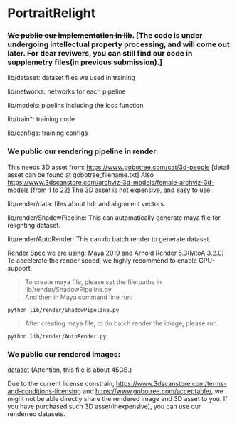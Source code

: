 # PortraitRelight

### ~~We public our implementation in lib~~. [The code is under undergoing intellectual property processing, and will come out later. For dear reviwers, you can still find our code in supplemetry files(in previous submission).]

lib/dataset: dataset files we used in training

lib/networks: networks for each pipeline

lib/models: pipelins including the loss function

lib/train*: training code

lib/configs: training configs

### We public our rendering pipeline in render.

This needs 3D asset from: https://www.gobotree.com/cat/3d-people [detail asset can be found at gobotree_filename.txt]
Also https://www.3dscanstore.com/archviz-3d-models/female-archviz-3d-models [from 1 to 22]
The 3D asset is not expensive, and easy to use. 

lib/render/data: files about hdr and alignment vectors.

lib/render/ShadowPipeline: This can automatically generate maya file for relighting dataset.

lib/render/AutoRender: This can do batch render to generate dataset.

Render Spec we are using: [Maya 2019](https://www.autodesk.com/products/maya) and [Arnold Render 5.3(MtoA 3.2.0)](https://www.arnoldrenderer.com/)
To accelerate the render speed, we highly recommend to enable GPU-support.
>To create maya file, please set the file paths in lib/render/ShadowPipeline.py.  
>And then in Maya command line run: 

```
python lib/render/ShadowPipeline.py
```
>After creating maya file, to do batch render the image, please run.
```
python lib/render/AutoRender.py
```


### We public our rendered images:
[dataset](https://drive.google.com/file/d/1jaN4mW-TjlSvEpO1_D15JTu7x2nO92Sv/view?usp=sharing)
(Attention, this file is about 45GB.)

Due to the current license constrain, https://www.3dscanstore.com/terms-and-conditions-licensing 
and https://www.gobotree.com/acceptable/, we might not be able directly share the rendered image and 3D asset to you. 
If you have purchased such 3D asset(inexpensive), you can use our renderred datasets.

